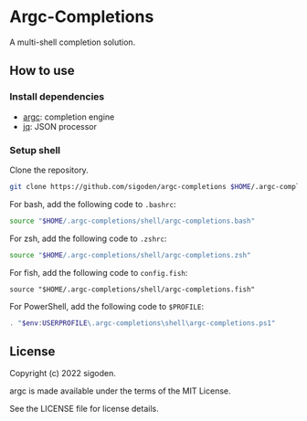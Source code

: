 # Argc-Completions

A multi-shell completion solution.

## How to use

### Install dependencies

- [argc](https://github.com/sigoden/argc): completion engine
- [jq](https://github.com/stedolan/jq): JSON processor

### Setup shell

Clone the repository.

```sh
git clone https://github.com/sigoden/argc-completions $HOME/.argc-completions
```

For bash, add the following code to `.bashrc`:
```sh
source "$HOME/.argc-completions/shell/argc-completions.bash" 
```

For zsh, add the following code to `.zshrc`:
```sh
source "$HOME/.argc-completions/shell/argc-completions.zsh" 
```

For fish, add the following code to `config.fish`:
```fish
source "$HOME/.argc-completions/shell/argc-completions.fish" 
```

For PowerShell, add the following code to `$PROFILE`:

```ps1
. "$env:USERPROFILE\.argc-completions\shell\argc-completions.ps1"
```

## License

Copyright (c) 2022 sigoden.

argc is made available under the terms of the MIT License. 

See the LICENSE file for license details.